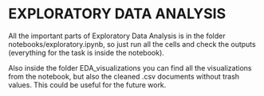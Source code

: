 # EXPLORATORY DATA ANALYSIS
All the important parts of Exploratory Data Analysis is in the folder notebooks/exploratory.ipynb, so just run all the cells and check the outputs (everything for the task is inside the notebook).

Also inside the folder EDA_visualizations you can find all the visualizations from the notebook, but also the cleaned .csv documents without trash values. This could be useful for the future work.

